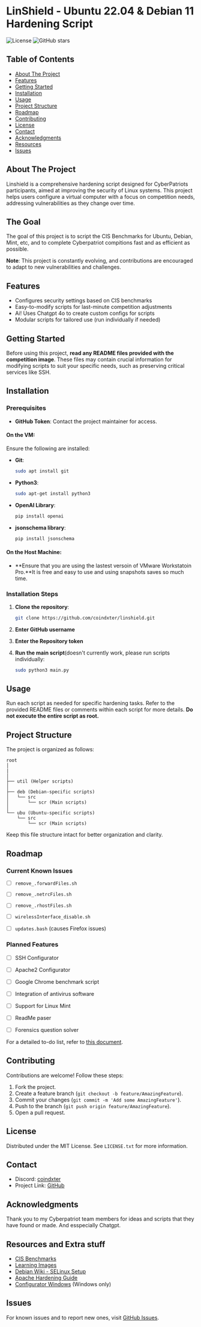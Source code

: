 # LinShield - Ubuntu 22.04 & Debian 11 Hardening Script

![License](https://img.shields.io/badge/license-MIT-blue)
![GitHub stars](https://img.shields.io/github/stars/coindxter/linshield?style=social)

## Table of Contents
- [About The Project](#about-the-project)
- [Features](#features)
- [Getting Started](#getting-started)
- [Installation](#installation)
- [Usage](#usage)
- [Project Structure](#project-structure)
- [Roadmap](#roadmap)
- [Contributing](#contributing)
- [License](#license)
- [Contact](#contact)
- [Acknowledgments](#acknowledgments)
- [Resources](#resources)
- [Issues](#issues)

## About The Project
Linshield is a comprehensive hardening script designed for CyberPatriots participants, aimed at improving the security of Linux systems. This project helps users configure a virtual computer with a focus on competition needs, addressing vulnerabilities as they change over time. 

## The Goal
The goal of this project is to script the CIS Benchmarks for Ubuntu, Debian, Mint, etc, and to complete Cyberpatriot compitions fast and as efficient as possible.

**Note**: This project is constantly evolving, and contributions are encouraged to adapt to new vulnerabilities and challenges.

## Features
- Configures security settings based on CIS benchmarks
- Easy-to-modify scripts for last-minute competition adjustments
- Ai! Uses Chatgpt 4o to create custom configs for scripts
- Modular scripts for tailored use (run individually if needed)

## Getting Started
Before using this project, **read any README files provided with the competition image**. These files may contain crucial information for modifying scripts to suit your specific needs, such as preserving critical services like SSH.

## Installation

### Prerequisites

- **GitHub Token**: Contact the project maintainer for access.

#### On the VM:
Ensure the following are installed:
- **Git**: 
  ```bash
  sudo apt install git
  ```
- **Python3**:
  ```bash
  sudo apt-get install python3
  ```
- **OpenAI Library**:
  ```bash
  pip install openai
  ```
- **jsonschema library**:
  ```bash
  pip install jsonschema
  ``` 
#### On the Host Machine:

- **Ensure that you are using the lastest versoin of VMware Workstatoin Pro.**It is free and easy to use and using snapshots saves so much time.

### Installation Steps
1. **Clone the repository**:
   ```bash
   git clone https://github.com/coindxter/linshield.git
   ```
2. **Enter GitHub username**
   
3. **Enter the Repository token**

4. **Run the main script**(doesn't currently work, please run scripts individually:
   ```bash
   sudo python3 main.py
   ```

## Usage
Run each script as needed for specific hardening tasks. Refer to the provided README files or comments within each script for more details. **Do not execute the entire script as root.**

## Project Structure
The project is organized as follows:

```
root
│
|
│
├── util (Helper scripts)
│
├── deb (Debian-specific scripts)
│   └── src
│       └── scr (Main scripts)
│
└── ubu (Ubuntu-specific scripts)
    └── src
        └── scr (Main scripts)
```

Keep this file structure intact for better organization and clarity.

## Roadmap
### Current Known Issues
- [ ] `remove_.forwardFiles.sh`
- [ ] `remove_.netrcFiles.sh`
- [ ] `remove_.rhostFiles.sh`
- [ ] `wirelessInterface_disable.sh`
- [ ] `updates.bash` (causes Firefox issues)


### Planned Features
- [ ] SSH Configurator
- [ ] Apache2 Configurator
- [ ] Google Chrome benchmark script
- [ ] Integration of antivirus software
- [ ] Support for Linux Mint
- [ ] ReadMe paser
- [ ] Forensics question solver


For a detailed to-do list, refer to [this document](https://docs.google.com/document/d/1-FsZslNIoV-RhUrHJwwTRpoqesvRpsoWxYrz_h87TeI/edit?usp=sharing).

## Contributing
Contributions are welcome! Follow these steps:
1. Fork the project.
2. Create a feature branch (`git checkout -b feature/AmazingFeature`).
3. Commit your changes (`git commit -m 'Add some AmazingFeature'`).
4. Push to the branch (`git push origin feature/AmazingFeature`).
5. Open a pull request.

## License
Distributed under the MIT License. See `LICENSE.txt` for more information.

## Contact
- Discord: [coindxter](https://discordapp.com/users/728364815130820709)
- Project Link: [GitHub](https://github.com/coindxter/linshield)

## Acknowledgments
Thank you to my Cyberpatriot team members for ideas and scripts that they have found or made. And esspecially Chatgpt.

## Resources and Extra stuff
- [CIS Benchmarks](https://drive.google.com/drive/folders/1ypIhhKznlM7kV1YDaFEKwkTnpdsPZXk_)
- [Learning Images](https://drive.google.com/drive/u/1/folders/1w9VY57FTUfuPinmd2CvVs-oA5N03URW6)
- [Debian Wiki - SELinux Setup](https://wiki.debian.org/SELinux/Setup)
- [Apache Hardening Guide](https://geekflare.com/apache-web-server-hardening-security/)
- [Configurator Windows](https://cyberpatriots.nyc3.cdn.digitaloceanspaces.com/scripts/go/build_configs.exe) (Windows only)

## Issues
For known issues and to report new ones, visit [GitHub Issues](https://github.com/coindxter/linshield/issues).


